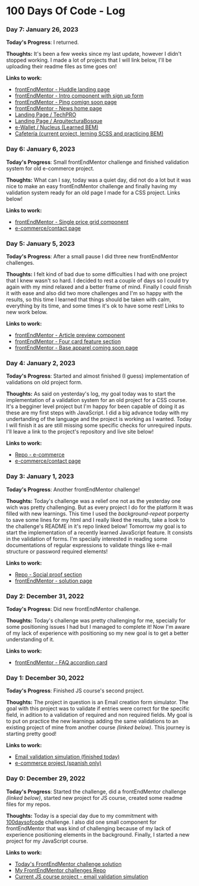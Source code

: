 # 100 Days Of Code - Log

### Day 7: January 26, 2023

**Today's Progress**: I returned.

**Thoughts:** It's been a few weeks since my last update, however I didn't stopped working. I made a lot of projects that I will link below, I'll be uploading their readme files as time goes on!

**Links to work:** 
- [frontEndMentor - Huddle landing page](https://kevhec.github.io/frontEndMentor/projects/N-Huddle_landing_page_with_single_introductory_section/)
- [frontEndMentor - Intro component with sign up form](https://kevhec.github.io/frontEndMentor/projects/N-Intro_component_with_signup_form/)
- [frontEndMentor - Ping comign soon page](https://kevhec.github.io/frontEndMentor/projects/N-Ping_coming_soon_page/)
- [frontEndMentor - News home page](https://kevhec.github.io/frontEndMentor/projects/J-News_homepage/)
- [Landing Page / TechPRO](https://kevhec.github.io/CSS-Course-Projects/techPro/)
- [Landing Page / ArquitecturaBosque](https://kevhec.github.io/CSS-Course-Projects/Arquitectura/)
- [e-Wallet / Nucleus (Learned BEM)](https://kevhec.github.io/CSS-Course-Projects/nucleus-eWallet/)
- [Cafetería (current project, lerning SCSS and practicing BEM)](https://kevhec.github.io/CSS-Course-Projects/cafeteria/)

### Day 6: January 6, 2023

**Today's Progress**: Small frontEndMentor challenge and finished validation system for old e-commerce project.

**Thoughts:** What can I say, today was a quiet day, did not do a lot but it was nice to make an easy frontEndMentor challenge and finally having my validation system ready for an old page I made for a CSS project. Links below!

**Links to work:** 
- [frontEndMentor - Single price grid component](https://kevhec.github.io/frontEndMentor/projects/Single_price_grid_component/)
- [e-commerce/contact page](https://kevhec.github.io/CSS-Course-Projects/E-commerce/contact.html)


### Day 5: January 5, 2023

**Today's Progress**: After a small pause I did three new frontEndMentor challenges.

**Thoughts:** I felt kind of bad due to some difficulties I had with one project that I knew wasn't so hard. I decided to rest a couple of days so I could try again with my mind relaxed and a better frame of mind. Finally I could finish it with ease and also did two more challenges and I'm so happy with the results, so this time I learned that things should be taken with calm, everything by its time, and some times it's ok to have some rest! Links to new work below.

**Links to work:** 
- [frontEndMentor - Article preview component](https://kevhec.github.io/frontEndMentor/projects/Article_preview_component/)
- [frontEndMentor - Four card feature section](https://kevhec.github.io/frontEndMentor/projects/Four_card_feature_section/)
- [frontEndMentor - Base apparel coming soon page](https://kevhec.github.io/frontEndMentor/projects/Base_apparel_coming_soon/)

### Day 4: January 2, 2023

**Today's Progress**: Started and almost finished (I guess) implementation of validations on old project form.

**Thoughts:** As said on yesterday's log, my goal today was to start the implementation of a validation system for an old project for a CSS course. It's a begginer level project but I'm happy for been capable of doing it as these are my first steps with JavaScript.
I did a big advance today with my undertanding of the language and the project is working as I wanted. Today I will finish it as are still missing some specific checks for unrequired inputs. I'll leave a link to the project's repository and live site below!

**Links to work:** 
- [Repo - e-commerce](https://github.com/Kevhec/CSS-Course-Projects/tree/main/E-commerce)
- [e-commerce/contact page](https://kevhec.github.io/CSS-Course-Projects/E-commerce/contact.html)


### Day 3: January 1, 2023

**Today's Progress**: Another frontEndMentor challenge!

**Thoughts:** Today's challenge was a relief one not as the yesterday one wich was pretty challenging. But as every project I do for the platform It was filled with new learnings. This time I used the *background-repeat* porperty to save some lines for my html and I really liked the results, take a look to the challenge's README in it's repo linked below!
Tomorrow my goal is to start the implementation of a recently learned JavaScript feature. It consists in the validation of forms. I'm specially interested in reading some documentations of regular expressions to validate things like e-mail structure or password required elements!

**Links to work:** 
- [Repo - Social proof section](https://github.com/Kevhec/frontEndMentor/tree/master/projects/Social_proof_section)
- [frontEndMentor - solution page](https://www.frontendmentor.io/solutions/social-proof-section-1UgmQZZbbB)


### Day 2: December 31, 2022

**Today's Progress**: Did new frontEndMentor challenge.

**Thoughts:** Today's challenge was pretty challenging for me, specially for some positioning issues I had but I managed to complete it! Now I'm aware of my lack of experience with positioning so my new goal is to get a better understanding of it.

**Links to work:** 
- [frontEndMentor - FAQ accordion card](https://kevhec.github.io/frontEndMentor/projects/FAQ_accordion_card/)


### Day 1: December 30, 2022

**Today's Progress**: Finished JS course's second project.

**Thoughts:** The project in question is an Email creation form simulator. The goal with this project was to validate if entries were correct for the specific field, in adition to a validation of required and non required fields. My goal is to put on practice the new learnings adding the same validations to an existing project of mine from another course *(linked below)*. This journey is starting pretty good!

**Links to work:** 
- [Email validation simulation (finished today)](https://kevhec.github.io/JS-course-projects/16-PROYECTO-EnviarEmail/)
- [e-commerce project (spanish only)](https://kevhec.github.io/CSS-Course-Projects/E-commerce/index.html)


### Day 0: December 29, 2022

**Today's Progress**: Started the challenge, did a frontEndMentor challenge *(linked below)*, started new project for JS course, created some readme files for my repos.

**Thoughts:** Today is a special day due to my commitment with [100daysofcode](https://www.100daysofcode.com) challenge. I also did one small component for frontEndMentor that was kind of challenging because of my lack of experience positioning elements in the background. Finally, I started a new project for my JavaScript course.

**Links to work:** 
- <a href="https://www.frontendmentor.io/solutions/profile-card-component-yLEgWJ-bEE" target="_blank">Today's FrontEndMentor challenge solution</a>
- <a href="https://github.com/Kevhec/frontEndMentor" target="_blank">My FrontEndMentor challenges Repo</a>
- <a href="https://kevhec.github.io/JS-course-projects/16-PROYECTO-EnviarEmail/" target="_blank">Current JS course project - email validation simulation</a>
